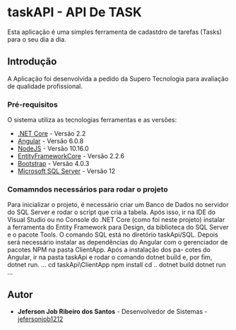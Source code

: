 # taskAPI - API De TASK
Esta aplicação é uma simples ferramenta de cadastdro de tarefas (Tasks) para o seu dia a dia.

## Introdução
A Aplicação foi desenvolvida a pedido da Supero Tecnologia para avaliação de qualidade profissional.

### Pré-requisitos

O sistema utiliza as tecnologias ferramentas e as versões:

* [.NET Core](https://github.com/dotnet/core) - Versão 2.2
* [Angular](https://angular.io/) - Versão 6.0.8
* [NodeJS](https://nodejs.org/en/) - Versão 10.16.0
* [EntityFrameworkCore](https://github.com/aspnet/EntityFrameworkCore) - Versão 2.2.6
* [Bootstrap](https://getbootstrap.com/) - Versão 4.0.3
* [Microsoft SQL Server](https://www.microsoft.com/pt-br/sql-server/) - Versão 12


### Comamndos necessários para rodar o projeto

Para inicializar o projeto, é necessário criar um Banco de Dados no servidor do SQL Server e rodar o script que cria a tabela. Após isso, 
ir na IDE do Visual Studio ou no Console do .NET Core (como foi neste projeto) instalar a ferramenta do Entity Framework para Design, da
biblioteca do SQL Server e o pacote Tools. O comando SQL está no diretório taskApi/SQL.
Depois será necessário instalar as dependências do Angular com o gerenciador de pacotes NPM na pasta ClientApp. Após a instalação dos pa-
cotes do Angular, ir na pasta taskApi e rodar o comando dotnet build e, por fim, dotnet run.
...
cd taskApi\ClientApp
npm install
cd ..
dotnet build
dotnet run
...

## Autor
* **Jeferson Job Ribeiro dos Santos** - Desenvolvedor de Sistemas - [jefersonjob1212](https://github.com/jefersonjob1212/)
